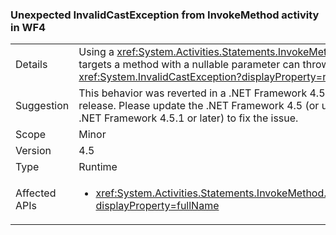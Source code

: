 ### Unexpected InvalidCastException from InvokeMethod activity in WF4

|   |   |
|---|---|
|Details|Using a <xref:System.Activities.Statements.InvokeMethod> that targets a method with a nullable parameter can throw an <xref:System.InvalidCastException?displayProperty=name>.|
|Suggestion|This behavior was reverted in a .NET Framework 4.5 servicing release. Please update the .NET Framework 4.5 (or upgrade to .NET Framework 4.5.1 or later) to fix the issue.|
|Scope|Minor|
|Version|4.5|
|Type|Runtime|
|Affected APIs|<ul><li><xref:System.Activities.Statements.InvokeMethod.Parameters?displayProperty=fullName></li></ul>|

